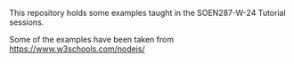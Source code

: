 This repository holds some examples taught in the SOEN287-W-24 Tutorial sessions.

Some of the examples have been taken from https://www.w3schools.com/nodejs/
